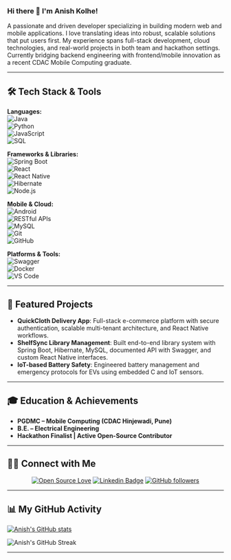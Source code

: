 ### Hi there 👋 I'm Anish Kolhe!

A passionate and driven developer specializing in building modern web and mobile applications. I love translating ideas into robust, scalable solutions that put users first. My experience spans full-stack development, cloud technologies, and real-world projects in both team and hackathon settings. Currently bridging backend engineering with frontend/mobile innovation as a recent CDAC Mobile Computing graduate.

---

## 🛠️ Tech Stack & Tools

**Languages:**  
![Java](https://img.shields.io/badge/-Java-333333?style=flat-square&logo=java)  
![Python](https://img.shields.io/badge/-Python-333333?style=flat-square&logo=python)  
![JavaScript](https://img.shields.io/badge/-JavaScript-333333?style=flat-square&logo=javascript)  
![SQL](https://img.shields.io/badge/-SQL-333333?style=flat-square&logo=mysql)

**Frameworks & Libraries:**  
![Spring Boot](https://img.shields.io/badge/-Spring%20Boot-333333?style=flat-square&logo=springboot)  
![React](https://img.shields.io/badge/-React-333333?style=flat-square&logo=react)  
![React Native](https://img.shields.io/badge/-React%20Native-333333?style=flat-square&logo=react)  
![Hibernate](https://img.shields.io/badge/-Hibernate-333333?style=flat-square&logo=hibernate)  
![Node.js](https://img.shields.io/badge/-Node.js-333333?style=flat-square&logo=node.js)

**Mobile & Cloud:**  
![Android](https://img.shields.io/badge/-Android-333333?style=flat-square&logo=android)  
![RESTful APIs](https://img.shields.io/badge/-RESTful%20APIs-333333?style=flat-square&logo=swagger)  
![MySQL](https://img.shields.io/badge/-MySQL-333333?style=flat-square&logo=mysql)  
![Git](https://img.shields.io/badge/-Git-333333?style=flat-square&logo=git)  
![GitHub](https://img.shields.io/badge/-GitHub-333333?style=flat-square&logo=github)  

**Platforms & Tools:**  
![Swagger](https://img.shields.io/badge/-Swagger-333333?style=flat-square&logo=swagger)  
![Docker](https://img.shields.io/badge/-Docker-333333?style=flat-square&logo=docker)  
![VS Code](https://img.shields.io/badge/-VSCode-333333?style=flat-square&logo=visual-studio-code)  

---

## 🚀 Featured Projects
- **QuickCloth Delivery App**: Full-stack e-commerce platform with secure authentication, scalable multi-tenant architecture, and React Native workflows.
- **ShelfSync Library Management**: Built end-to-end library system with Spring Boot, Hibernate, MySQL, documented API with Swagger, and custom React Native interfaces.
- **IoT-based Battery Safety**: Engineered battery management and emergency protocols for EVs using embedded C and IoT sensors.

---

## 🎓 Education & Achievements
- **PGDMC – Mobile Computing (CDAC Hinjewadi, Pune)**
- **B.E. – Electrical Engineering**
- **Hackathon Finalist | Active Open-Source Contributor**

---

## 🤝🏻 Connect with Me

<div align="center">
  <a href="https://github.com/AK1003018"><img src="https://badges.frapsoft.com/os/v2/open-source.svg?v=103" alt="Open Source Love"/></a>
  <a href="https://www.linkedin.com/in/anish-kolhe-96224a168/"><img src="https://img.shields.io/badge/-Anish%20Kolhe-blue?style=social&logo=Linkedin&logoColor=blue" alt="Linkedin Badge"/></a>
  <a href="https://github.com/AK1003018/?tab=follow"><img src="https://img.shields.io/github/followers/AK1003018?label=Follow&style=social" alt="GitHub followers"/></a>
</div>

---

## 📊 My GitHub Activity

[![Anish's GitHub stats](https://github-readme-stats.vercel.app/api?username=AK1003018&show_icons=true&theme=dark&count_private=true&include_all_commits=true&hide=stars,issues)](https://github.com/AK1003018/github-readme-stats)

![Anish's GitHub Streak](https://github-readme-streak-stats.herokuapp.com/?user=AK1003018)

---

